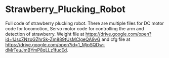 # Strawberry_Plucking_Robot
Full code of strawberry plucking robot. There are multiple files for DC motor code for locomotion, Servo motor code for controlling the arm and detection of strawberry. Weight file at https://drive.google.com/open?id=1JscZNzoGZhrSk-Zm889tUsMClgeQA9vG and cfg file at https://drive.google.com/open?id=1_MjpSQDw-dMrTeuJmBYmP8qLLz1fucEd.
